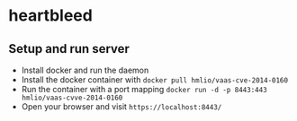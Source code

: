 # heartbleed

## Setup and run server

- Install docker and run the daemon
- Install the docker container with `docker pull hmlio/vaas-cve-2014-0160`
- Run the container with a port mapping `docker run -d -p 8443:443 hmlio/vaas-cvve-2014-0160`
- Open your browser and visit `https://localhost:8443/`
